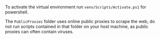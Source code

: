 To activate the virtual environment run `venv/Scripts/Activate.ps1` for powershell.

The `PublicProxies` folder uses online public proxies to scrape the web, do not run
scripts contained in that folder on your host machine, as public proxies can often contain 
viruses.